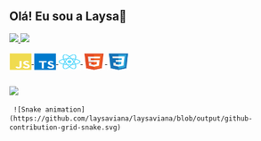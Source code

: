 ## Olá! Eu sou a Laysa👋

<div>
  <a href="https://github.com/LaysaViana">
  <img height="180em" src="https://github-readme-stats.vercel.app/api?username=LaysaViana&show_icons=true&theme=dark&include_all_commits=true&count_private=true"/>
  <img height="180em" src="https://github-readme-stats.vercel.app/api/top-langs/?username=LaysaViana&layout=compact&langs_count=7&theme=dark"/>
</div>

  <div style="display: inline_block"><br>
  <img align="center" alt="Laysa-Js" height="30" width="40" src="https://raw.githubusercontent.com/devicons/devicon/master/icons/javascript/javascript-plain.svg">
  <img align="center" alt="Laysa-Ts" height="30" width="40" src="https://raw.githubusercontent.com/devicons/devicon/master/icons/typescript/typescript-plain.svg">
  <img align="center" alt="Laysa-React" height="30" width="40" src="https://raw.githubusercontent.com/devicons/devicon/master/icons/react/react-original.svg">
  <img align="center" alt="Laysa-HTML" height="30" width="40" src="https://raw.githubusercontent.com/devicons/devicon/master/icons/html5/html5-original.svg">
  <img align="center" alt="Laysa-CSS" height="30" width="40" src="https://raw.githubusercontent.com/devicons/devicon/master/icons/css3/css3-original.svg">
</div>
  
  ##
  
  <div>
    <a href="https://www.linkedin.com/in/laysa-viana" target="_blank"><img src="https://img.shields.io/badge/-LinkedIn-%230077B5?style=for-the-badge&logo=linkedin&logoColor=white" target="_blank"></a> 
    
     ![Snake animation](https://github.com/laysaviana/laysaviana/blob/output/github-contribution-grid-snake.svg)
    
</div>
  
 
